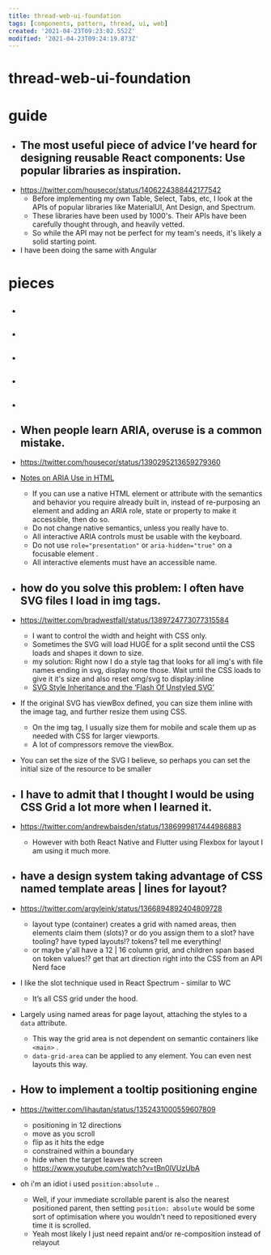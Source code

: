 ```yaml
---
title: thread-web-ui-foundation
tags: [components, pattern, thread, ui, web]
created: '2021-04-23T09:23:02.552Z'
modified: '2021-04-23T09:24:19.873Z'
---
```


# thread-web-ui-foundation

# guide

- ## The most useful piece of advice I’ve heard for designing reusable React components: Use popular libraries as inspiration.
- https://twitter.com/housecor/status/1406224388442177542
  - Before implementing my own Table, Select, Tabs, etc, I look at the APIs of popular libraries like MaterialUI, Ant Design, and Spectrum.
  - These libraries have been used by 1000's. Their APIs have been carefully thought through, and heavily vetted.
  - So while the API may not be perfect for my team's needs, it's likely a solid starting point.
- I have been doing the same with Angular 
# pieces
- ## 

- ## 

- ## 

- ## 

- ## 

- ## When people learn ARIA, overuse is a common mistake. 
- https://twitter.com/housecor/status/1390295213659279360
- [Notes on ARIA Use in HTML](https://www.w3.org/TR/using-aria/)
  - If you can use a native HTML element or attribute with the semantics and behavior you require already built in, instead of re-purposing an element and adding an ARIA role, state or property to make it accessible, then do so.
  - Do not change native semantics, unless you really have to.
  - All interactive ARIA controls must be usable with the keyboard.
  - Do not use `role="presentation"` or `aria-hidden="true"` on a focusable element .
  - All interactive elements must have an accessible name.

- ## how do you solve this problem: I often have SVG files I load in img tags. 
- https://twitter.com/bradwestfall/status/1389724773077315584
  - I want to control the width and height with CSS only. 
  - Sometimes the SVG will load HUGE for a split second until the CSS loads and shapes it down to size.
  - my solution: Right now I do a style tag that looks for all img's with file names ending in svg, display none those. Wait until the CSS loads to give it it's size and also reset omg/svg to display:inline
  - [SVG Style Inheritance and the ‘Flash Of Unstyled SVG’](https://www.sarasoueidan.com/blog/svg-style-inheritance-and-fousvg/)
- If the original SVG has viewBox defined, you can size them inline with the image tag, and further resize them using CSS. 
  - On the img tag, I usually size them for mobile and scale them up as needed with CSS for larger viewports. 
  - A lot of compressors remove the viewBox.
- You can set the size of the SVG I believe, so perhaps you can set the initial size of the resource to be smaller

- ## I have to admit that I thought I would be using CSS Grid a lot more when I learned it. 
- https://twitter.com/andrewbaisden/status/1386999817444986883
  - However with both React Native and Flutter using Flexbox for layout I am using it much more.

- ## have a design system taking advantage of CSS named template areas | lines for layout?
- https://twitter.com/argyleink/status/1366894892404809728
  - layout type (container) creates a grid with named areas, then elements claim them (slots)? or do you assign them to a slot? have tooling? have typed layouts!? tokens? tell me everything!
  - or maybe y'all have a 12 | 16 column grid, and children span based on token values!? get that art direction right into the CSS from an API Nerd face
- I like the slot technique used in React Spectrum - similar to WC
  - It’s all CSS grid under the hood.
- Largely using named areas for page layout, attaching the styles to a `data` attribute. 
  - This way the grid area is not dependent on semantic containers like `<main>` . 
  - `data-grid-area` can be applied to any element. You can even nest layouts this way.

- ## How to implement a tooltip positioning engine
- https://twitter.com/lihautan/status/1352431000559607809
  - positioning in 12 directions
  - move as you scroll
  - flip as it hits the edge
  - constrained within a boundary
  - hide when the target leaves the screen
  - https://www.youtube.com/watch?v=tBn0lVUzUbA
- oh i'm an idiot i used `position:absolute` ..
  - Well, if your immediate scrollable parent is also the nearest positioned parent, then setting `position: absolute` would be some sort of optimisation where you wouldn't need to repositioned every time it is scrolled.
  - Yeah most likely I just need repaint and/or re-composition instead of relayout
